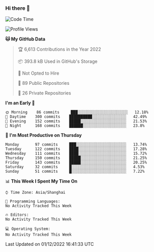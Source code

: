 ### Hi there 👋

<!--
**qbosen/qbosen** is a ✨ _special_ ✨ repository because its `README.md` (this file) appears on your GitHub profile.

Here are some ideas to get you started:

- 🔭 I’m currently working on ...
- 🌱 I’m currently learning ...
- 👯 I’m looking to collaborate on ...
- 🤔 I’m looking for help with ...
- 💬 Ask me about ...
- 📫 How to reach me: ...
- 😄 Pronouns: ...
- ⚡ Fun fact: ...
-->

<!--START_SECTION:waka-->
![Code Time](http://img.shields.io/badge/Code%20Time-1%2C088%20hrs%2056%20mins-blue)

![Profile Views](http://img.shields.io/badge/Profile%20Views-6-blue)

**🐱 My GitHub Data** 

> 🏆 6,613 Contributions in the Year 2022
 > 
> 📦 393.8 kB Used in GitHub's Storage 
 > 
> 🚫 Not Opted to Hire
 > 
> 📜 89 Public Repositories 
 > 
> 🔑 26 Private Repositories  
 > 
**I'm an Early 🐤** 

```text
🌞 Morning    86 commits     ███░░░░░░░░░░░░░░░░░░░░░░   12.18% 
🌆 Daytime    300 commits    ██████████░░░░░░░░░░░░░░░   42.49% 
🌃 Evening    152 commits    █████░░░░░░░░░░░░░░░░░░░░   21.53% 
🌙 Night      168 commits    ██████░░░░░░░░░░░░░░░░░░░   23.8%

```
📅 **I'm Most Productive on Thursday** 

```text
Monday       97 commits     ███░░░░░░░░░░░░░░░░░░░░░░   13.74% 
Tuesday      122 commits    ████░░░░░░░░░░░░░░░░░░░░░   17.28% 
Wednesday    111 commits    ████░░░░░░░░░░░░░░░░░░░░░   15.72% 
Thursday     150 commits    █████░░░░░░░░░░░░░░░░░░░░   21.25% 
Friday       143 commits    █████░░░░░░░░░░░░░░░░░░░░   20.25% 
Saturday     32 commits     █░░░░░░░░░░░░░░░░░░░░░░░░   4.53% 
Sunday       51 commits     █░░░░░░░░░░░░░░░░░░░░░░░░   7.22%

```


📊 **This Week I Spent My Time On** 

```text
⌚︎ Time Zone: Asia/Shanghai

💬 Programming Languages: 
No Activity Tracked This Week

🔥 Editors: 
No Activity Tracked This Week

💻 Operating System: 
No Activity Tracked This Week

```


 Last Updated on 01/12/2022 16:41:33 UTC
<!--END_SECTION:waka-->
